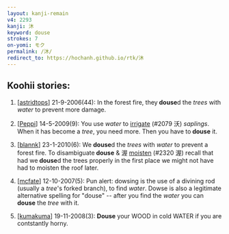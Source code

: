 ```yaml
---
layout: kanji-remain
v4: 2293
kanji: 沐
keyword: douse
strokes: 7
on-yomi: モク
permalink: /沐/
redirect_to: https://hochanh.github.io/rtk/沐
---
```


## Koohii stories: 

1) [<a href="http://kanji.koohii.com/profile/astridtops">astridtops</a>] 21-9-2006(44): In the forest fire, they<strong> douse</strong>d the <em>trees</em> with <em>water</em> to prevent more damage.

2) [<a href="http://kanji.koohii.com/profile/Peppi">Peppi</a>] 14-5-2009(9): You use <em>water</em> to <a href="../v4/2079.html">irrigate</a> (#2079 沃) <em>saplings</em>. When it has become a <em>tree</em>, you need more. Then you have to<strong> douse</strong> it.

3) [<a href="http://kanji.koohii.com/profile/blannk">blannk</a>] 23-1-2010(6): We <strong>douse</strong>d the <em>trees</em> with <em>water</em> to prevent a forest fire. To disambiguate<strong> douse</strong> &amp; 渥 <a href="../v4/2320.html">moisten</a> (#2320 渥) recall that had we<strong> douse</strong>d the trees properly in the first place we might not have had to moisten the roof later.

4) [<a href="http://kanji.koohii.com/profile/mcfate">mcfate</a>] 12-10-2007(5): Pun alert: dowsing is the use of a divining rod (usually a <em>tree</em>&#039;s forked branch), to find <em>water</em>. Dowse is also a legitimate alternative spelling for &quot;douse&quot; -- after you find the <em>water</em> you can <strong>douse</strong> the <em>tree</em> with it.

5) [<a href="http://kanji.koohii.com/profile/kumakuma">kumakuma</a>] 19-11-2008(3): <strong>Douse</strong> your WOOD in cold WATER if you are contstantly horny.

